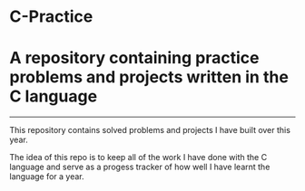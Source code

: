 # C-Practice

<h1>A repository containing practice problems and projects written in the C language</h1>

<hr>

<p>This repository contains solved problems and projects I have built over this year.</p>
<p>The idea of this repo is to keep all of the work I have done with the C language and serve as a progess tracker of how well I have learnt the language for a year.</p>
